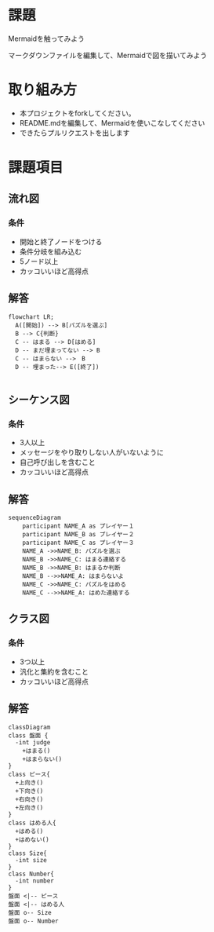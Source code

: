 # 課題
Mermaidを触ってみよう

マークダウンファイルを編集して、Mermaidで図を描いてみよう

# 取り組み方
* 本プロジェクトをforkしてください。
* README.mdを編集して、Mermaidを使いこなしてください
* できたらプルリクエストを出します

# 課題項目
## 流れ図
### 条件
- 開始と終了ノードをつける
- 条件分岐を組み込む
- 5ノード以上
- カッコいいほど高得点

## 解答
```mermaid
flowchart LR;
  A([開始]) --> B[パズルを選ぶ]
  B --> C{判断}
  C -- はまる --> D[はめる]
  D -- まだ埋まってない --> B
  C -- はまらない -->　B
  D -- 埋まった--> E([終了])
  
```

## シーケンス図
### 条件
- 3人以上
- メッセージをやり取りしない人がいないように
- 自己呼び出しを含むこと
- カッコいいほど高得点

## 解答
```mermaid
sequenceDiagram
    participant NAME_A as プレイヤー１
    participant NAME_B as プレイヤー２
    participant NAME_C as プレイヤー３
    NAME_A ->>NAME_B: パズルを選ぶ
    NAME_B ->>NAME_C: はまる連絡する
    NAME_B ->>NAME_B: はまるか判断
    NAME_B -->>NAME_A: はまらないよ
    NAME_C ->>NAME_C: パズルをはめる
    NAME_C -->>NAME_A: はめた連絡する

```

## クラス図

### 条件
- 3つ以上
- 汎化と集約を含むこと
- カッコいいほど高得点

## 解答
```mermaid
classDiagram
class 盤面 {
  -int judge
    +はまる()
    +はまらない()
}
class ピース{
  +上向き()
  +下向き()
  +右向き()
  +左向き()
}
class はめる人{
  +はめる()
  +はめない()
}
class Size{
  -int size
}
class Number{
  -int number
}
盤面 <|-- ピース
盤面 <|-- はめる人
盤面 o-- Size
盤面 o-- Number